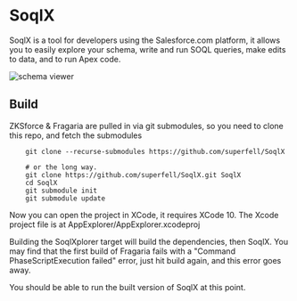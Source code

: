 # SoqlX

SoqlX is a tool for developers using the Salesforce.com platform, it allows you to easily explore your schema, write and run SOQL queries, make edits to data, and to run Apex code.


![schema viewer](http://www.pocketsoap.com/osx/soqlx/schema.png)


## Build

ZKSforce & Fragaria are pulled in via git submodules, so you need to clone this repo, and fetch the submodules

```
    git clone --recurse-submodules https://github.com/superfell/SoqlX

    # or the long way.
    git clone https://github.com/superfell/SoqlX.git SoqlX
    cd SoqlX
    git submodule init
    git submodule update
```

Now you can open the project in XCode, it requires XCode 10. The Xcode project file is at AppExplorer/AppExplorer.xcodeproj

Building the SoqlXplorer target will build the dependencies, then SoqlX. You may find that the first
build of Fragaria fails with a "Command PhaseScriptExecution failed" error, just hit build again, and
this error goes away.

You should be able to run the built version of SoqlX at this point.
